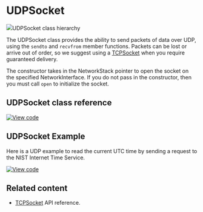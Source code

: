 # UDPSocket

<span class="images">![](https://os.mbed.com/docs/v5.9/mbed-os-api-doxy/class_u_d_p_socket.png)<span>UDPSocket class hierarchy</span></span>

The UDPSocket class provides the ability to send packets of data over UDP, using the `sendto` and `recvfrom` member functions. Packets can be lost or arrive out of order, so we suggest using a [TCPSocket](tcpsocket.html) when you require guaranteed delivery.

The constructor takes in the NetworkStack pointer to open the socket on the specified NetworkInterface. If you do not pass in the constructor, then you must call `open` to initialize the socket.

## UDPSocket class reference

[![View code](https://www.mbed.com/embed/?type=library)](http://os.mbed.com/docs/v5.9/mbed-os-api-doxy/class_u_d_p_socket.html)

## UDPSocket Example

Here is a UDP example to read the current UTC time by sending a request to the NIST Internet Time Service.

[![View code](https://www.mbed.com/embed/?url=https://os.mbed.com/teams/mbed_example/code/mbed-os-example-udp-sockets)](https://os.mbed.com/teams/mbed_example/code/mbed-os-example-udp-sockets/file/cf516d904427/main.cpp)

## Related content

- [TCPSocket](tcpsocket.html) API reference.
